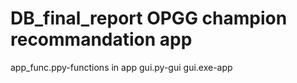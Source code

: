 # DB_final_report OPGG champion recommandation app
app_func.ppy-functions in app
gui.py-gui
gui.exe-app
